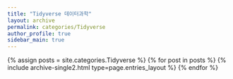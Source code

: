 ```yaml
---
title: "Tidyverse 데이터과학"
layout: archive
permalink: categories/Tidyverse
author_profile: true
sidebar_main: true
---
```


{% assign posts = site.categories.Tidyverse %}
{% for post in posts %} {% include archive-single2.html type=page.entries_layout %} {% endfor %}